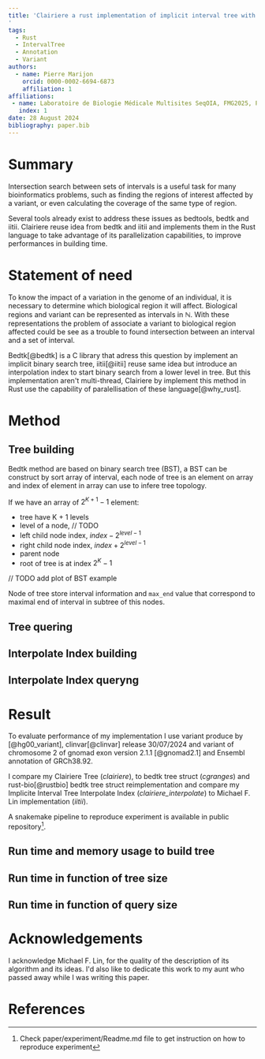 ```yaml
---
title: 'Clairiere a rust implementation of implicit interval tree with interpolation index.
'
tags:
  - Rust
  - IntervalTree
  - Annotation
  - Variant
authors:
  - name: Pierre Marijon
    orcid: 0000-0002-6694-6873
    affiliation: 1
affiliations:
 - name: Laboratoire de Biologie Médicale Multisites SeqOIA, FMG2025, Paris, France
   index: 1
date: 28 August 2024
bibliography: paper.bib
---
```


# Summary

Intersection search between sets of intervals is a useful task for many bioinformatics problems, such as finding the regions of interest affected by a variant, or even calculating the coverage of the same type of region.

Several tools already exist to address these issues as bedtools, bedtk and iitii. Clairiere reuse idea from bedtk and iitii and implements them in the Rust language to take advantage of its parallelization capabilities, to improve performances in building time.

# Statement of need

To know the impact of a variation in the genome of an individual, it is necessary to determine which biological region it will affect. Biological regions and variant can be represented as intervals in $\mathbb{N}$. With these representations the problem of associate a variant to biological region affected could be see as a trouble to found intersection between an interval and a set of interval.

Bedtk[@bedtk] is a C library that adress this question by implement an implicit binary search tree, iitii[@iitii] reuse same idea but introduce an interpolation index to start binary search from a lower level in tree. But this implementation aren't multi-thread, Clairiere by implement this method in Rust use the capability of paralellisation of these language[@why_rust].

# Method

## Tree building

Bedtk method are based on binary search tree (BST), a BST can be construct by sort array of interval, each node of tree is an element on array and index of element in array can use to infere tree topology.

If we have an array of $2^{K+1} - 1$ element:

- tree have K + 1 levels
- level of a node, // TODO
- left child node index, $index - 2^{level-1}$
- right child node index, $index + 2^{level-1}$
- parent node
- root of tree is at index $2^K - 1$


// TODO add plot of BST example

Node of tree store interval information and `max_end` value that correspond to maximal end of interval in subtree of this nodes.

## Tree quering

## Interpolate Index building

## Interpolate Index queryng

# Result

To evaluate performance of my implementation I use variant produce by [@hg00_variant],  clinvar[@clinvar] release 30/07/2024 and variant of chromosome 2 of gnomad exon version 2.1.1 [@gnomad2.1] and Ensembl annotation of GRCh38.92.

I compare my Clairiere Tree (*clairiere*), to bedtk tree struct (*cgranges*) and rust-bio[@rustbio] bedtk tree struct reimplementation and compare my Implicite Interval Tree Interpolate Index (*clairiere_interpolate*) to Michael F. Lin implementation (*iitii*).

A snakemake pipeline to reproduce experiment is available in public repository[^1].

## Run time and memory usage to build tree

## Run time in function of tree size

## Run time in function of query size

# Acknowledgements

I acknowledge Michael F. Lin, for the quality of the description of its algorithm and its ideas.
I'd also like to dedicate this work to my aunt who passed away while I was writing this paper.

# References

[^1]: Check paper/experiment/Readme.md file to get instruction on how to reproduce experiment
